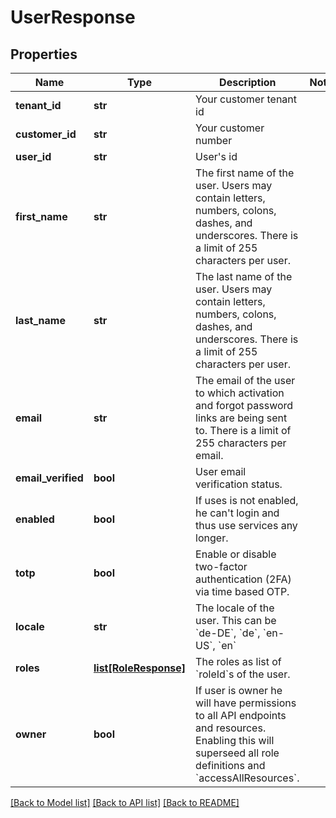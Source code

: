 # UserResponse

## Properties
Name | Type | Description | Notes
------------ | ------------- | ------------- | -------------
**tenant_id** | **str** | Your customer tenant id | 
**customer_id** | **str** | Your customer number | 
**user_id** | **str** | User&#x27;s id | 
**first_name** | **str** | The first name of the user. Users may contain letters, numbers, colons, dashes, and underscores. There is a limit of 255 characters per user. | 
**last_name** | **str** | The last name of the user. Users may contain letters, numbers, colons, dashes, and underscores. There is a limit of 255 characters per user. | 
**email** | **str** | The email of the user to which activation and forgot password links are being sent to. There is a limit of 255 characters per email. | 
**email_verified** | **bool** | User email verification status. | 
**enabled** | **bool** | If uses is not enabled, he can&#x27;t login and thus use services any longer. | 
**totp** | **bool** | Enable or disable two-factor authentication (2FA) via time based OTP. | 
**locale** | **str** | The locale of the user. This can be &#x60;de-DE&#x60;, &#x60;de&#x60;, &#x60;en-US&#x60;, &#x60;en&#x60; | 
**roles** | [**list[RoleResponse]**](RoleResponse.md) | The roles as list of &#x60;roleId&#x60;s of the user. | 
**owner** | **bool** | If user is owner he will have permissions to all API endpoints and resources. Enabling this will superseed all role definitions and &#x60;accessAllResources&#x60;. | 

[[Back to Model list]](../README.md#documentation-for-models) [[Back to API list]](../README.md#documentation-for-api-endpoints) [[Back to README]](../README.md)

